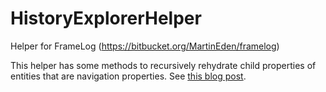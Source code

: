# HistoryExplorerHelper
Helper for FrameLog (https://bitbucket.org/MartinEden/framelog)

This helper has some methods to recursively rehydrate child properties of entities that are navigation properties.
See [this blog post](http://www.lshift.net/blog/2015/06/30/recursive-children-re-hydration-with-framelog/).